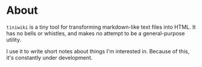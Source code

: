 # About

`tiniwiki` is a tiny tool for transforming markdown-like text files into HTML.
It has no bells or whistles, and makes no attempt to be a general-purpose
utility.

I use it to write short notes about things I'm interested in.
Because of this, it's constantly under development.
